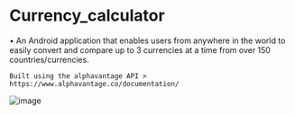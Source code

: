 # Currency_calculator

•	An Android application that enables users from anywhere in the world to easily convert and compare up to 3 currencies at a time from over 150 countries/currencies.

    Built using the alphavantage API > https://www.alphavantage.co/documentation/


![image](https://user-images.githubusercontent.com/36747360/40594144-4ab41478-61fb-11e8-8bc3-b64de9276463.png)
